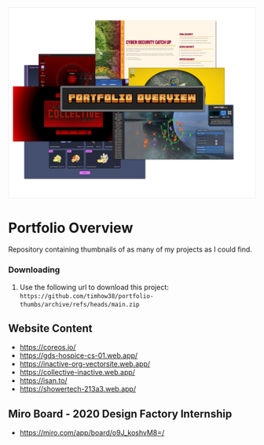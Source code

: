 <div align="center">
  <img src="readme-img.png" alt="Thumbnail" />
</div>

# Portfolio Overview

Repository containing thumbnails of as many of my projects as I could find.

### Downloading

1. Use the following url to download this project: 
`https://github.com/timhow38/portfolio-thumbs/archive/refs/heads/main.zip`

## Website Content

  - https://coreos.io/
  - https://gds-hospice-cs-01.web.app/
  - https://inactive-org-vectorsite.web.app/
  - https://collective-inactive.web.app/
  - https://isan.to/
  - https://showertech-213a3.web.app/

## Miro Board - 2020 Design Factory Internship
  - https://miro.com/app/board/o9J_koshvM8=/

